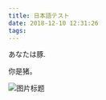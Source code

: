 ```yaml
---
title: 日本語テスト
date: 2018-12-10 12:31:26
tags:
---
```


あなたは豚.

你是猪。

![图片标题](http://wx3.sinaimg.cn/mw690/71081ab7gy1fy09jl5loyj20u0140772.jpg)


